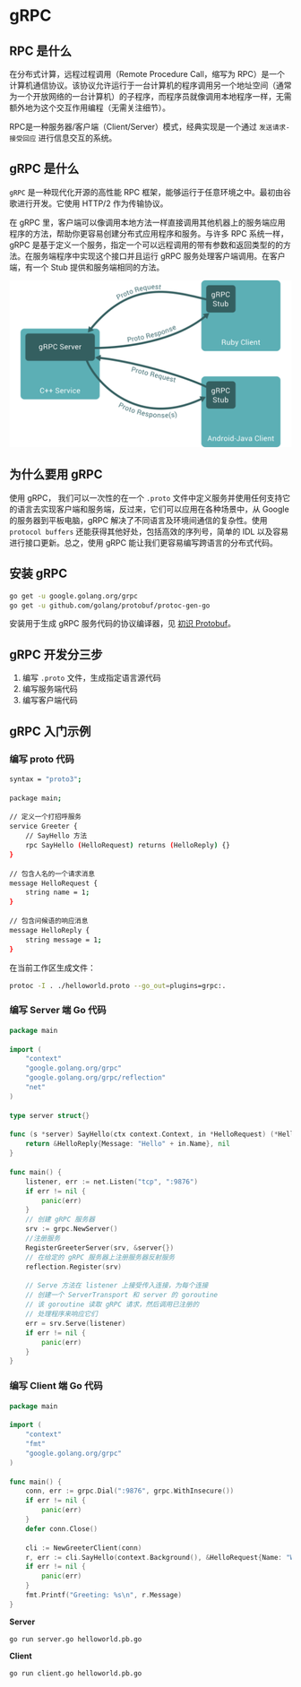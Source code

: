 # gRPC

## RPC 是什么

在分布式计算，远程过程调用（Remote Procedure Call，缩写为 RPC）是一个计算机通信协议。该协议允许运行于一台计算机的程序调用另一个地址空间（通常为一个开放网络的一台计算机）的子程序，而程序员就像调用本地程序一样，无需额外地为这个交互作用编程（无需关注细节）。

RPC是一种服务器/客户端（Client/Server）模式，经典实现是一个通过 `发送请求-接受回应` 进行信息交互的系统。

## gRPC 是什么

`gRPC` 是一种现代化开源的高性能 RPC 框架，能够运行于任意环境之中。最初由谷歌进行开发。它使用 HTTP/2 作为传输协议。

在 gRPC 里，客户端可以像调用本地方法一样直接调用其他机器上的服务端应用程序的方法，帮助你更容易创建分布式应用程序和服务。与许多 RPC 系统一样，gRPC 是基于定义一个服务，指定一个可以远程调用的带有参数和返回类型的的方法。在服务端程序中实现这个接口并且运行 gRPC 服务处理客户端调用。在客户端，有一个 Stub 提供和服务端相同的方法。

![](grpc.svg)

## 为什么要用 gRPC

使用 gRPC， 我们可以一次性的在一个 `.proto` 文件中定义服务并使用任何支持它的语言去实现客户端和服务端，反过来，它们可以应用在各种场景中，从 Google 的服务器到平板电脑，gRPC 解决了不同语言及环境间通信的复杂性。使用 `protocol buffers` 还能获得其他好处，包括高效的序列号，简单的 IDL 以及容易进行接口更新。总之，使用 gRPC 能让我们更容易编写跨语言的分布式代码。

## 安装 gRPC

```bash
go get -u google.golang.org/grpc
go get -u github.com/golang/protobuf/protoc-gen-go
```

安装用于生成 gRPC 服务代码的协议编译器，见 [初识 Protobuf](../../storage/protobuf/README.md)。

## gRPC 开发分三步

1. 编写 `.proto` 文件，生成指定语言源代码
2. 编写服务端代码
3. 编写客户端代码

## gRPC 入门示例

### 编写 proto 代码

```bash
syntax = "proto3";

package main;

// 定义一个打招呼服务
service Greeter {
    // SayHello 方法
    rpc SayHello (HelloRequest) returns (HelloReply) {}
}

// 包含人名的一个请求消息
message HelloRequest {
    string name = 1;
}

// 包含问候语的响应消息
message HelloReply {
    string message = 1;
}
```

在当前工作区生成文件：

```bash
protoc -I . ./helloworld.proto --go_out=plugins=grpc:.
```

### 编写 Server 端 Go 代码

```go
package main

import (
	"context"
	"google.golang.org/grpc"
	"google.golang.org/grpc/reflection"
	"net"
)

type server struct{}

func (s *server) SayHello(ctx context.Context, in *HelloRequest) (*HelloReply, error) {
	return &HelloReply{Message: "Hello" + in.Name}, nil
}

func main() {
	listener, err := net.Listen("tcp", ":9876")
	if err != nil {
		panic(err)
	}
	// 创建 gRPC 服务器
	srv := grpc.NewServer()
	//注册服务
	RegisterGreeterServer(srv, &server{})
	// 在给定的 gRPC 服务器上注册服务器反射服务
	reflection.Register(srv)

	// Serve 方法在 listener 上接受传入连接，为每个连接
	// 创建一个 ServerTransport 和 server 的 goroutine
	// 该 goroutine 读取 gRPC 请求，然后调用已注册的
	// 处理程序来响应它们
	err = srv.Serve(listener)
	if err != nil {
		panic(err)
	}
}
```

### 编写 Client 端 Go 代码

```go
package main

import (
	"context"
	"fmt"
	"google.golang.org/grpc"
)

func main() {
	conn, err := grpc.Dial(":9876", grpc.WithInsecure())
	if err != nil {
		panic(err)
	}
	defer conn.Close()

	cli := NewGreeterClient(conn)
	r, err := cli.SayHello(context.Background(), &HelloRequest{Name: "World"})
	if err != nil {
		panic(err)
	}
	fmt.Printf("Greeting: %s\n", r.Message)
}
```

**Server**

```shell
go run server.go helloworld.pb.go  
```

**Client**

```shell
go run client.go helloworld.pb.go 
```
